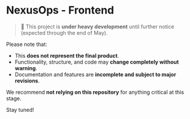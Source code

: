 # NexusOps - Frontend

> 🚧 This project is **under heavy development** until further notice (expected through the end of May).

Please note that:

- This **does not represent the final product**.
- Functionality, structure, and code may **change completely without warning**.
- Documentation and features are **incomplete and subject to major revisions**.

We recommend **not relying on this repository** for anything critical at this stage.

Stay tuned!
